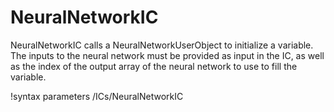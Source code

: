 # NeuralNetworkIC

NeuralNetworkIC calls a NeuralNetworkUserObject to initialize a variable. The inputs to the neural network must be provided as input in the IC, as well as the index of the output array of the neural network to use to fill the variable.

!syntax parameters /ICs/NeuralNetworkIC
